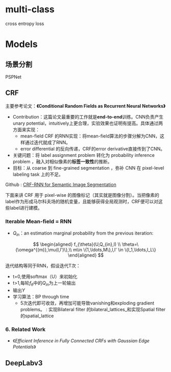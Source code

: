# multi-class

cross entropy loss

# Models

## 场景分割

PSPNet

## CRF

主要参考论文：**《Conditional Random Fields as Recurrent Neural Networks》**

- Contribution：这篇论文最重要的工作就是**end-to-end**训练。CNN负责产生unary potential，intuitively上更合理，实验效果也证明有提高。具体通过两方面来实现：
    - mean-field CRF 的RNN实现：将mean-field算法的步骤分解为CNN，这样通过迭代就成了RNN。
    - error differential 的反向传递，CRF的error derivative直接传到了CNN。
- 关键问题：将 label assignment problem 转化为 probability inference problem ，融入对相似像素的**标签一致性**的推断。
- 目标：从 coarse 到 fine-grained segmentation ，弥补 CNN 在 pixel-level labeling task 上的不足。

Github : [CRF-RNN for Semantic Image Segmentation][5]

下面来讲 CRF 用于 pixel-wise 的图像标记（其实就是图像分割）。当把像素的label作为形成马尔科夫场的随机变量，且能够获得全局观测时，CRF便可以对这些label进行建模。

### Iterable Mean-field = RNN

- $Q_{in}$：an estimation marginal probability from the previous iteration:

$$
\begin{aligned}
f_{\theta}(U,Q_{in},I) \\
\theta=\{\omega^{(m)},\mu(l,l')\},\\
m\in \{1,\ldots,M\},l,l' \in \{l_1,\ldots,l_L\}
\end{aligned}
$$

迭代结构等同于RNN，假设迭代T次：

- t=0,使用softmax（U）来初始化
- t>1,每轮$f_{\theta}$中的$Q_{in}$为上一轮输出
- 输出$Y$
- 学习算法：BP through time
    - 5次迭代即可收敛，再增加可能导致vanishing和exploding gradient problems。
: 实现Bilateral filter 的bilateral_lattices_和实现Spatial filter的spatial_lattice

### 6. Related Work

- 《*Efficient Inference in Fully Connected CRFs with Gaussian Edge Potentials*》

## DeepLabv3

  [5]: https://github.com/torrvision/crfasrnn
